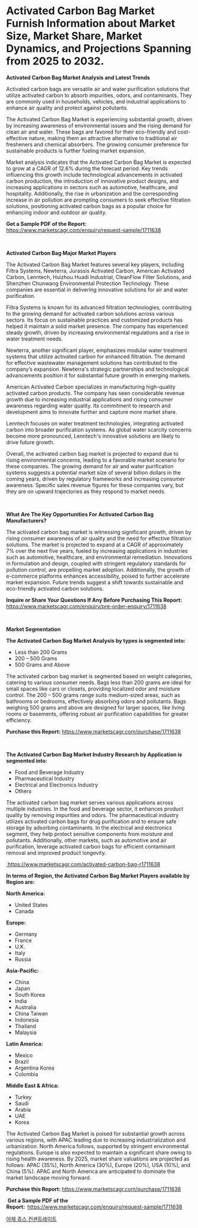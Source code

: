 <p><h1>Activated Carbon Bag Market Furnish Information about Market Size, Market Share, Market Dynamics, and Projections Spanning from 2025 to 2032.</h1></p><p><strong>Activated Carbon Bag Market Analysis and Latest Trends</strong></p>
<p><p>Activated carbon bags are versatile air and water purification solutions that utilize activated carbon to absorb impurities, odors, and contaminants. They are commonly used in households, vehicles, and industrial applications to enhance air quality and protect against pollutants.</p><p>The Activated Carbon Bag Market is experiencing substantial growth, driven by increasing awareness of environmental issues and the rising demand for clean air and water. These bags are favored for their eco-friendly and cost-effective nature, making them an attractive alternative to traditional air fresheners and chemical absorbers. The growing consumer preference for sustainable products is further fueling market expansion.</p><p>Market analysis indicates that the Activated Carbon Bag Market is expected to grow at a CAGR of 12.6% during the forecast period. Key trends influencing this growth include technological advancements in activated carbon production, the introduction of innovative product designs, and increasing applications in sectors such as automotive, healthcare, and hospitality. Additionally, the rise in urbanization and the corresponding increase in air pollution are prompting consumers to seek effective filtration solutions, positioning activated carbon bags as a popular choice for enhancing indoor and outdoor air quality.</p></p>
<p><strong>Get a Sample PDF of the Report:&nbsp;</strong> <a href="https://www.marketscagr.com/enquiry/request-sample/1711638?utm_campaign=1909&utm_medium=2&utm_source=Github&utm_content=ia&utm_term=11012025&utm_id=activated-carbon-bag">https://www.marketscagr.com/enquiry/request-sample/1711638</a></p>
<p>&nbsp;</p>
<p><strong>Activated Carbon Bag Major Market Players</strong></p>
<p><p>The Activated Carbon Bag Market features several key players, including Filtra Systems, Newterra, Jurassis Activated Carbon, American Activated Carbon, Lenntech, Huizhou Huadi Industrial, CleanFlow Filter Solutions, and Shenzhen Chunwang Environmental Protection Technology. These companies are essential in delivering innovative solutions for air and water purification.</p><p>Filtra Systems is known for its advanced filtration technologies, contributing to the growing demand for activated carbon solutions across various sectors. Its focus on sustainable practices and customized products has helped it maintain a solid market presence. The company has experienced steady growth, driven by increasing environmental regulations and a rise in water treatment needs.</p><p>Newterra, another significant player, emphasizes modular water treatment systems that utilize activated carbon for enhanced filtration. The demand for effective wastewater management solutions has contributed to the company’s expansion. Newterra's strategic partnerships and technological advancements position it for substantial future growth in emerging markets.</p><p>American Activated Carbon specializes in manufacturing high-quality activated carbon products. The company has seen considerable revenue growth due to increasing industrial applications and rising consumer awareness regarding water quality. Its commitment to research and development aims to innovate further and capture more market share.</p><p>Lenntech focuses on water treatment technologies, integrating activated carbon into broader purification systems. As global water scarcity concerns become more pronounced, Lenntech's innovative solutions are likely to drive future growth.</p><p>Overall, the activated carbon bag market is projected to expand due to rising environmental concerns, leading to a favorable market scenario for these companies. The growing demand for air and water purification systems suggests a potential market size of several billion dollars in the coming years, driven by regulatory frameworks and increasing consumer awareness. Specific sales revenue figures for these companies vary, but they are on upward trajectories as they respond to market needs.</p></p>
<p>&nbsp;</p>
<p><strong>What Are The Key Opportunities For Activated Carbon Bag Manufacturers?</strong></p>
<p><p>The activated carbon bag market is witnessing significant growth, driven by rising consumer awareness of air quality and the need for effective filtration solutions. The market is projected to expand at a CAGR of approximately 7% over the next five years, fueled by increasing applications in industries such as automotive, healthcare, and environmental remediation. Innovations in formulation and design, coupled with stringent regulatory standards for pollution control, are propelling market adoption. Additionally, the growth of e-commerce platforms enhances accessibility, poised to further accelerate market expansion. Future trends suggest a shift towards sustainable and eco-friendly activated carbon solutions.</p></p>
<p><strong>Inquire or Share Your Questions If Any Before Purchasing This Report:</strong> <a href="https://www.marketscagr.com/enquiry/pre-order-enquiry/1711638?utm_campaign=1909&utm_medium=2&utm_source=Github&utm_content=ia&utm_term=11012025&utm_id=activated-carbon-bag">https://www.marketscagr.com/enquiry/pre-order-enquiry/1711638</a></p>
<p>&nbsp;</p>
<p><strong>Market Segmentation</strong></p>
<p><strong>The Activated Carbon Bag Market Analysis by types is segmented into:</strong></p>
<p><ul><li>Less than 200 Grams</li><li>200 – 500 Grams</li><li>500 Grams and Above</li></ul></p>
<p><p>The activated carbon bag market is segmented based on weight categories, catering to various consumer needs. Bags less than 200 grams are ideal for small spaces like cars or closets, providing localized odor and moisture control. The 200 – 500 grams range suits medium-sized areas, such as bathrooms or bedrooms, effectively absorbing odors and pollutants. Bags weighing 500 grams and above are designed for larger spaces, like living rooms or basements, offering robust air purification capabilities for greater efficiency.</p></p>
<p><strong>Purchase this Report:&nbsp;</strong><a href="https://www.marketscagr.com/purchase/1711638?utm_campaign=1909&utm_medium=2&utm_source=Github&utm_content=ia&utm_term=11012025&utm_id=activated-carbon-bag">https://www.marketscagr.com/purchase/1711638</a></p>
<p>&nbsp;</p>
<p><strong>The Activated Carbon Bag Market Industry Research by Application is segmented into:</strong></p>
<p><ul><li>Food and Beverage Industry</li><li>Pharmaceutical Industry</li><li>Electrical and Electronics Industry</li><li>Others</li></ul></p>
<p><p>The activated carbon bag market serves various applications across multiple industries. In the food and beverage sector, it enhances product quality by removing impurities and odors. The pharmaceutical industry utilizes activated carbon bags for drug purification and to ensure safe storage by adsorbing contaminants. In the electrical and electronics segment, they help protect sensitive components from moisture and pollutants. Additionally, other markets, such as automotive and air purification, leverage activated carbon bags for efficient contaminant removal and improved product longevity.</p></p>
<p><a href="https://www.marketscagr.com/activated-carbon-bag-r1711638?utm_campaign=1909&utm_medium=2&utm_source=Github&utm_content=ia&utm_term=11012025&utm_id=activated-carbon-bag">&nbsp;https://www.marketscagr.com/activated-carbon-bag-r1711638</a></p>
<p><strong>In terms of Region, the Activated Carbon Bag Market Players available by Region are:</strong></p>
<p>
    <p> <strong> North America: </strong>
        <ul>
            <li>United States</li>
            <li>Canada</li>
        </ul>
        </p> 
    <p> <strong> Europe: </strong>
        <ul>
            <li>Germany</li>
            <li>France</li>
            <li>U.K.</li>
            <li>Italy</li>
            <li>Russia</li>
        </ul>
        </p> 
    <p> <strong> Asia-Pacific: </strong>
        <ul>
            <li>China</li>
            <li>Japan</li>
            <li>South Korea</li>
            <li>India</li>
            <li>Australia</li>
            <li>China Taiwan</li>
            <li>Indonesia</li>
            <li>Thailand</li>
            <li>Malaysia</li>
        </ul>
        </p> 
    <p> <strong> Latin America: </strong>
        <ul>
            <li>Mexico</li>
            <li>Brazil</li>
            <li>Argentina Korea</li>
            <li>Colombia</li>
        </ul>
        </p> 
    <p> <strong> Middle East & Africa: </strong>
        <ul>
            <li>Turkey</li>
            <li>Saudi</li>
            <li>Arabia</li>
            <li>UAE</li>
            <li>Korea</li>
        </ul>
    </p>
    </p>
<p><p>The Activated Carbon Bag Market is poised for substantial growth across various regions, with APAC leading due to increasing industrialization and urbanization. North America follows, supported by stringent environmental regulations. Europe is also expected to maintain a significant share owing to rising health awareness. By 2025, market share valuations are projected as follows: APAC (35%), North America (30%), Europe (20%), USA (10%), and China (5%). APAC and North America are anticipated to dominate the market landscape moving forward.</p></p>
<p><strong>Purchase this Report: </strong><a href="https://www.marketscagr.com/purchase/1711638?utm_campaign=1909&utm_medium=2&utm_source=Github&utm_content=ia&utm_term=11012025&utm_id=activated-carbon-bag">https://www.marketscagr.com/purchase/1711638</a></p>
<p>&nbsp;<strong>Get a Sample PDF of the Report:&nbsp;&nbsp;</strong><a href="https://www.marketscagr.com/enquiry/request-sample/1711638?utm_campaign=1909&utm_medium=2&utm_source=Github&utm_content=ia&utm_term=11012025&utm_id=activated-carbon-bag">https://www.marketscagr.com/enquiry/request-sample/1711638</a></p>
<p><strong></strong></p>
<p><p><a href="https://github.com/laholand/Market-Research-Report-List-6/blob/main/189344829961.md?utm_campaign=1909&utm_medium=2&utm_source=Github&utm_content=ia&utm_term=11012025&utm_id=activated-carbon-bag">야채 쥬스 컨센트레이트</a></p></p>